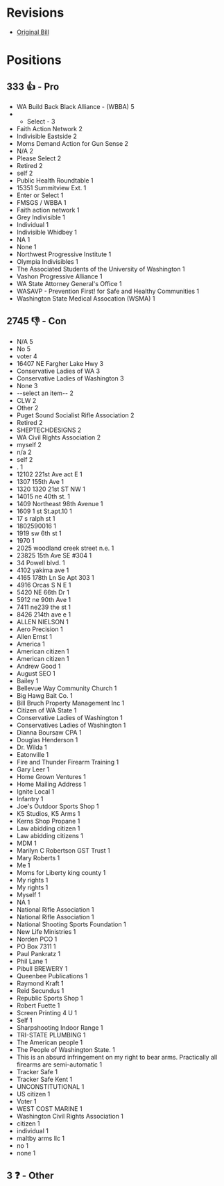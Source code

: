 # Revisions
* [Original Bill](1/)

# Positions
## 333 👍 - Pro
* WA Build Back Black Alliance - (WBBA) 5
* - Select - 3
* Faith Action Network  2
* Indivisible Eastside 2
* Moms Demand Action for Gun Sense 2
* N/A 2
* Please Select 2
* Retired 2
* self 2
*  Public Health Roundtable 1
* 15351 Summitview Ext. 1
* Enter or Select 1
* FMSGS / WBBA 1
* Faith action network 1
* Grey Indivisible 1
* Individual 1
* Indivisible Whidbey 1
* NA 1
* None 1
* Northwest Progressive Institute 1
* Olympia Indivisibles 1
* The Associated Students of the University of Washington 1
* Vashon Progressive Alliance 1
* WA State Attorney General's Office 1
* WASAVP - Prevention First! for Safe and Healthy Communities 1
* Washington State Medical Assocation (WSMA) 1

## 2745 👎 - Con
* N/A 5
* No 5
* voter 4
* 16407 NE Fargher Lake Hwy  3
* Conservative Ladies of WA 3
* Conservative Ladies of Washington 3
* None 3
* --select an item-- 2
* CLW 2
* Other 2
* Puget Sound Socialist Rifle Association 2
* Retired 2
* SHEPTECHDESIGNS 2
* WA Civil Rights Association 2
* myself 2
* n/a 2
* self 2
* . 1
* 12102 221st Ave act E 1
* 1307 155th Ave 1
* 1320  1320 21st ST NW 1
* 14015 ne 40th st.  1
* 1409 Northeast 98th Avenue  1
* 1609 1 st St.apt.10 1
* 17 s ralph st 1
* 1802590016 1
* 1919 sw 6th st  1
* 1970 1
* 2025 woodland creek street n.e. 1
* 23825 15th Ave SE #304 1
* 34 Powell blvd. 1
* 4102 yakima ave  1
* 4165 178th Ln Se Apt 303 1
* 4916 Orcas S N E 1
* 5420 NE 66th Dr  1
* 5912 ne 90th Ave  1
* 7411 ne239 the st 1
* 8426 214th ave e 1
* ALLEN NIELSON 1
* Aero Precision 1
* Allen Ernst 1
* America 1
* American citizen 1
* American citizen  1
* Andrew Good 1
* August SEO 1
* Bailey 1
* Bellevue Way Community Church 1
* Big Hawg Bait Co. 1
* Bill Bruch Property Management Inc 1
* Citizen of WA State 1
* Conservative Ladies of Washington  1
* Conservatives Ladies of Washington 1
* Dianna Boursaw CPA 1
* Douglas Henderson 1
* Dr. Wilda 1
* Eatonville 1
* Fire and Thunder Firearm Training 1
* Gary Leer 1
* Home Grown Ventures 1
* Home Mailing Address 1
* Ignite Local 1
* Infantry 1
* Joe's Outdoor Sports Shop 1
* K5 Studios, K5 Arms 1
* Kerns Shop Propane 1
* Law abidding citizen  1
* Law abidding citizens 1
* MDM 1
* Marilyn C Robertson GST Trust 1
* Mary Roberts 1
* Me 1
* Moms for Liberty king county 1
* My rights 1
* My rights  1
* Myself  1
* NA 1
* National Rifle Association 1
* National Rifle Association  1
* National Shooting Sports Foundation 1
* New Life Ministries 1
* Norden PCO  1
* PO Box 7311 1
* Paul Pankratz 1
* Phil Lane 1
* Pibull BREWERY 1
* Queenbee Publications 1
* Raymond Kraft 1
* Reid Secundus 1
* Republic Sports Shop 1
* Robert Fuette 1
* Screen Printing 4 U 1
* Self 1
* Sharpshooting Indoor Range 1
* TRI-STATE PLUMBING 1
* The American people  1
* The People of Washington State.  1
* This is an absurd infringement on my right to bear arms. Practically all firearms are semi-automatic 1
* Tracker Safe 1
* Tracker Safe Kent 1
* UNCONSTITUTIONAL  1
* US citizen  1
* Voter 1
* WEST COST MARINE 1
* Washington Civil Rights Association 1
* citizen 1
* individual 1
* maltby arms llc 1
* no 1
* none 1

## 3 ❓ - Other
